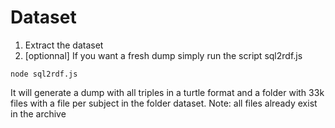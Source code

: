 # Dataset

1) Extract the dataset
2) [optionnal] If you want a fresh dump simply run the script sql2rdf.js
```
node sql2rdf.js
```

It will generate a dump with all triples in a turtle format and a folder with 33k files with a file per subject in the folder dataset.
Note: all files already exist in the archive
